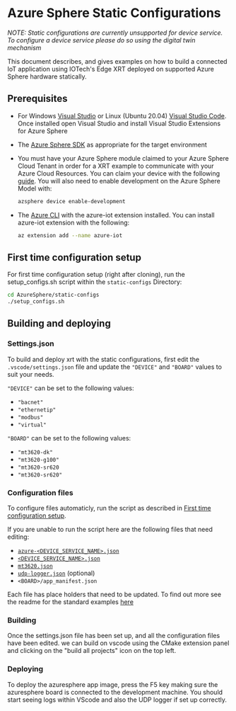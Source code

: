 # Azure Sphere Static Configurations

*NOTE: Static configurations are currently unsupported for device service. To configure a device service please do so using the digital twin mechanism*

This document describes, and gives examples on how to build a
connected IoT application using IOTech's Edge XRT deployed on
supported Azure Sphere hardware statically.

## Prerequisites

* For Windows [Visual Studio](https://visualstudio.microsoft.com/downloads/)
  or Linux (Ubuntu 20.04) [Visual Studio Code](https://code.visualstudio.com/download).
  Once installed open Visual Studio and install Visual
  Studio Extensions for Azure Sphere
* The [Azure Sphere SDK](https://docs.microsoft.com/en-us/azure-sphere/install/overview)
  as appropriate for the target environment
* You must have your Azure Sphere module claimed to your Azure
  Sphere Cloud Tenant in order for a XRT example to communicate
  with your Azure Cloud Resources. You can claim your device
  with the following [guide](https://docs.microsoft.com/en-gb/azure-sphere/install/claim-device?tabs=cliv1).
  You will also need to enable development on the
  Azure Sphere Model with:

  ```bash
  azsphere device enable-development
  ```

* The [Azure CLI](https://docs.microsoft.com/en-us/cli/azure/install-azure-cli)
  with the azure-iot extension installed. You can install
  azure-iot extension with the following:

  ```bash
  az extension add --name azure-iot
  ```

## First time configuration setup

For first time configuration setup (right after cloning), run the setup_configs.sh script within the `static-configs` Directory:

```bash
cd AzureSphere/static-configs
./setup_configs.sh
```

## Building and deploying

### Settings.json

To build and deploy xrt with the static configurations, first edit the `.vscode/settings.json` file and update the `"DEVICE"` and `"BOARD"` values to suit your needs.

`"DEVICE"` can be set to the following values:
- `"bacnet"`
- `"ethernetip"`
- `"modbus"`
- `"virtual"`

`"BOARD"` can be set to the following values:
- `"mt3620-dk"`
- `"mt3620-g100"`
- `"mt3620-sr620`
- `"mt3620-sr620"`

### Configuration files

To configure files automaticly, run the script as described in [First time configuration setup](#first-time-configuration-setup).


If you are unable to run the script here are the following files that need editing:
- [`azure-<DEVICE_SERVICE_NAME>.json`](./config/)
- [`<DEVICE_SERVICE_NAME>.json`](./config/)
- [`mt3620.json`](./config/mt3620.json)
- [`udp-logger.json`](./config/udp-logger.json) (optional)
- `<BOARD>/app_manifest.json`

Each file has place holders that need to be updated. To find out more see the readme for the standard examples [here](../README.md)

### Building

Once the settings.json file has been set up, and all the configuration files have been edited. we can build on vscode using the CMake extension panel and clicking on the "build all projects" icon on the top left.

### Deploying

To deploy the azuresphere app image, press the F5 key making sure the azuresphere board is connected to the development machine. You should start seeing logs within VScode and also the UDP logger if set up correctly.